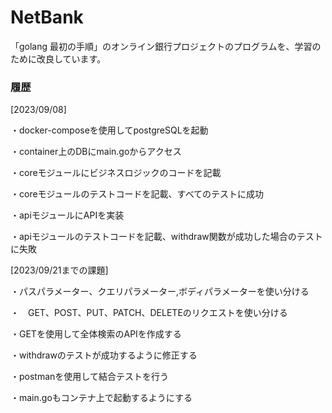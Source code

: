 # NetBank
「golang 最初の手順」のオンライン銀行プロジェクトのプログラムを、学習のために改良しています。

### 履歴
[2023/09/08] 

・docker-composeを使用してpostgreSQLを起動

・container上のDBにmain.goからアクセス

・coreモジュールにビジネスロジックのコードを記載

・coreモジュールのテストコードを記載、すべてのテストに成功

・apiモジュールにAPIを実装

・apiモジュールのテストコードを記載、withdraw関数が成功した場合のテストに失敗

[2023/09/21までの課題]

・パスパラメーター、クエリパラメーター,ボディパラメーターを使い分ける

・　GET、POST、PUT、PATCH、DELETEのリクエストを使い分ける

・GETを使用して全体検索のAPIを作成する

・withdrawのテストが成功するように修正する

・postmanを使用して結合テストを行う

・main.goもコンテナ上で起動するようにする
